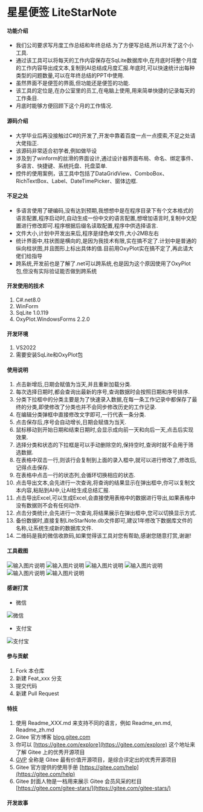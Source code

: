 # 星星便签 LiteStarNote

#### 功能介绍

- 我们公司要求写月度工作总结和年终总结.为了方便写总结,所以开发了这个小工具.
- 通过该工具可以将每天的工作内容保存在SqLite数据库中,在月底时将整个月度的工作内容导出成文本,复制到AI总结成月度汇报.年底时,可以快速统计出每种类型的问题数量,可以在年终总结的PPT中使用.
- 虽然界面不是便签的界面,但功能还是便签的功能.
- 该工具的定位是,在办公室里的员工,在电脑上使用,用来简单快捷的记录每天的工作条目.
- 月底时能够方便回顾下这个月的工作情况.

#### 源码介绍

- 大学毕业后再没接触过C#的开发了,开发中靠着百度一点一点摸索,不足之处请大佬指正.
- 该源码非常适合初学者,例如做毕设
- 涉及到了winform的丝滑的界面设计,通过设计器界面布局、命名、绑定事件、多语言、快捷键、系统托盘、托盘菜单.
- 控件的使用案例，该工具中包括了DataGridView、ComboBox、RichTextBox、Label、DateTimePicker、窗体边框.



#### 不足之处

- 多语言使用了硬编码,没有达到预期,我想想中是在程序目录下有个文本格式的语言配置,程序启动时,自动生成一份中文的语言配置,想增加语言时,复制中文配置进行修改即可.程序根据后缀名读取配置,程序中供选择语言.
- 文件大小,计划中开发出来后,程序是绿色单文件,大小2MB左右
- 统计界面中,柱状图是横向的,是因为我技术有限,实在搞不定了.计划中是普通的纵向柱状图,并且图形上标出具体的值.目前用OxyPlot实在搞不定了,再此请大佬们给指导
- 跨系统,开发前也是了解了.net可以跨系统,也是因为这个原因使用了OxyPlot包,但没有实际验证能否做到跨系统


#### 开发使用的技术

1.  C#.net8.0
2.  WinForm
3.  SqLite 1.0.119
4.  OxyPlot.WindowsForms 2.2.0

#### 开发环境

1.  VS2022
2.  需要安装SqLite和OxyPlot包


#### 使用说明

1. 点击新增后,日期会赋值为当天,并且重新加载分类.
2. 每次选择日期时,都会查询出最新的序号,查询数据时会按照日期和序号排序.
3. 分类下拉框中的分类主要是为了快速录入数据,在每一条工作记录中都保存了最终的分类,即使修改了分类也并不会同步修改历史的工作记录.
4. 在编辑分类弹框中直接修改文字即可,一行代表一条分类.
5. 点击保存后,序号会自动增长,日期会赋值为当天.
6. 鼠标移动到开始日期和结束日期时,会显示成向前一天和向后一天,点击后实现效果.
7. 选择分类和状态的下拉框是可以手动删除空的,保持空时,查询时就不会用于筛选数据.
8. 在表格中双击一行,则该行会复制到上面的录入框中,就可以进行修改了,修改后,记得点击保存.
9. 在表格中点击一行的状态列,会循环切换相应的状态.
10. 点击导出文本,会先进行一次查询,将查询的结果显示在弹出框中,你可以复制文本内容,粘贴到AI中,让AI给生成总结汇报.
11. 点击导出Excel,可以生成Excel,会直接使用表格中的数据进行导出,如果表格中没有数据则不会有任何动作.
12. 点击分类统计,会先进行一次查询,将结果展示在弹出框中,您可以切换显示方式.
13. 备份数据时,直接复制LiteStarNote.db文件即可,建议1年修改下数据库文件的名称,让系统生成新的数据库文件.
14. 二维码是我的微信收款码,如果觉得该工具对您有帮助,感谢您随意打赏,谢谢!

#### 工具截图
![输入图片说明](screenshot/screenshot1.png)
![输入图片说明](screenshot/screenshot2.png)
![输入图片说明](screenshot/screenshot3.png)
![输入图片说明](screenshot/screenshot4.png)
![输入图片说明](screenshot/screenshot5.png)
![输入图片说明](screenshot/screenshot6.png)


#### 感谢打赏
- 微信

![微信](https://foruda.gitee.com/images/1737701057636242472/05c986b2_1088058.png "微信.png")
- 支付宝

![支付宝](https://foruda.gitee.com/images/1737701081079874699/8a9c29f7_1088058.png "支付宝.png")

#### 参与贡献

1.  Fork 本仓库
2.  新建 Feat_xxx 分支
3.  提交代码
4.  新建 Pull Request


#### 特技

1.  使用 Readme\_XXX.md 来支持不同的语言，例如 Readme\_en.md, Readme\_zh.md
2.  Gitee 官方博客 [blog.gitee.com](https://blog.gitee.com)
3.  你可以 [https://gitee.com/explore](https://gitee.com/explore) 这个地址来了解 Gitee 上的优秀开源项目
4.  [GVP](https://gitee.com/gvp) 全称是 Gitee 最有价值开源项目，是综合评定出的优秀开源项目
5.  Gitee 官方提供的使用手册 [https://gitee.com/help](https://gitee.com/help)
6.  Gitee 封面人物是一档用来展示 Gitee 会员风采的栏目 [https://gitee.com/gitee-stars/](https://gitee.com/gitee-stars/)

#### 开发故事



